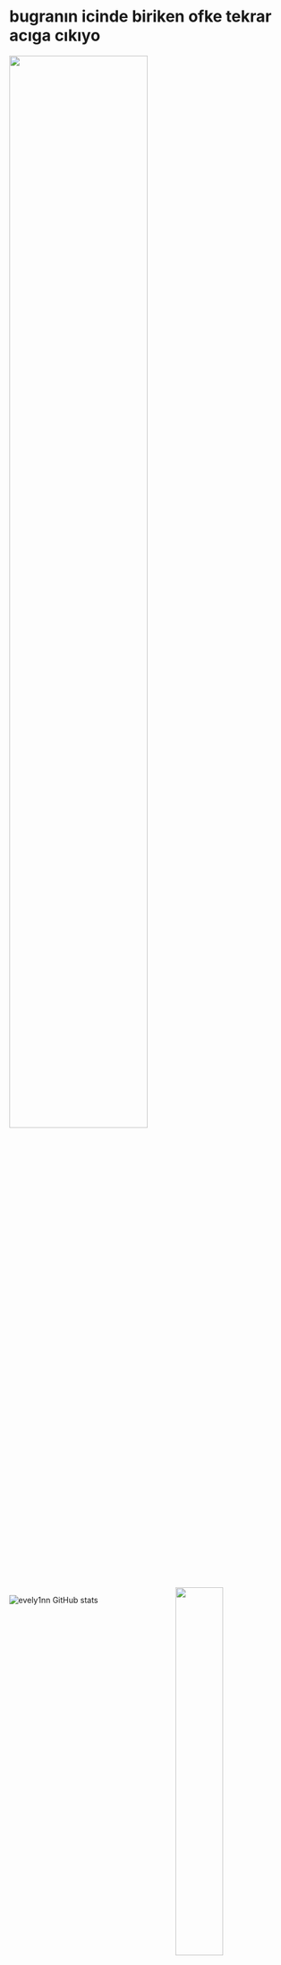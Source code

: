  # bugranın icinde biriken ofke tekrar acıga cıkıyo
 <img width="70%" src= "https://readme-typing-svg.demolab.com?font=Fira+Code&pause=062e96&color=1b8bb4&background=FF6AAA00&vCenter=false&multiline=true&width=435&height=30&lines=zorba">

<img width="41%" align="right" src="https://count.getloli.com/get/@:ravzasanchez?theme=rule34">


![evely1nn GitHub stats](https://github-readme-stats.vercel.app/api/?username=ravzasanchez&show_icons=false&title_color=1b8bb4&icon_color=8db6cd&text_color=8db6cd&bg_color=000)



</div>
<br>
<div>






<img width="100%" align="center" src="https://i.makeagif.com/media/6-25-2018/J6bDZB.gif" alt="background">


